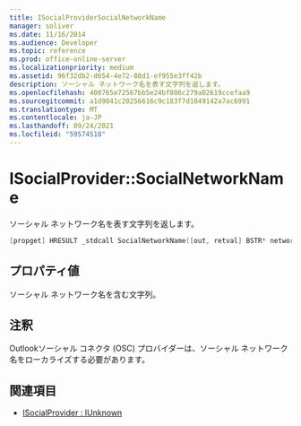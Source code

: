 ```yaml
---
title: ISocialProviderSocialNetworkName
manager: soliver
ms.date: 11/16/2014
ms.audience: Developer
ms.topic: reference
ms.prod: office-online-server
ms.localizationpriority: medium
ms.assetid: 96f32db2-d654-4e72-88d1-ef955e3ff42b
description: ソーシャル ネットワーク名を表す文字列を返します。
ms.openlocfilehash: 400765e72567bb5e24bf806c279a02619ccefaa9
ms.sourcegitcommit: a1d9041c20256616c9c183f7d1049142a7ac6991
ms.translationtype: MT
ms.contentlocale: ja-JP
ms.lasthandoff: 09/24/2021
ms.locfileid: "59574518"
---
```

# <a name="isocialprovidersocialnetworkname"></a>ISocialProvider::SocialNetworkName

ソーシャル ネットワーク名を表す文字列を返します。 
  
```cpp
[propget] HRESULT _stdcall SocialNetworkName([out, retval] BSTR* networkName);
```

## <a name="property-value"></a>プロパティ値

ソーシャル ネットワーク名を含む文字列。
  
## <a name="remarks"></a>注釈

Outlookソーシャル コネクタ (OSC) プロバイダーは、ソーシャル ネットワーク名をローカライズする必要があります。
  
## <a name="see-also"></a>関連項目

- [ISocialProvider : IUnknown](isocialprovideriunknown.md)

